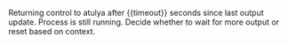 Returning control to atulya after {{timeout}} seconds since last output update. Process is still running. Decide whether to wait for more output or reset based on context.